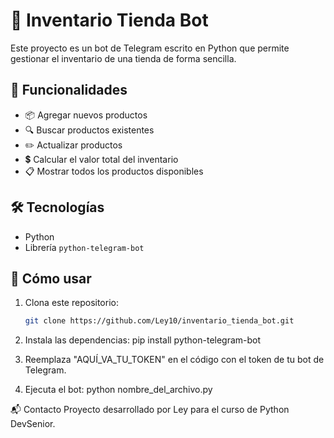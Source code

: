 # 🤖 Inventario Tienda Bot

Este proyecto es un bot de Telegram escrito en Python que permite gestionar el inventario de una tienda de forma sencilla.

## 🧠 Funcionalidades

- 📦 Agregar nuevos productos
- 🔍 Buscar productos existentes
- ✏️ Actualizar productos
- 💲 Calcular el valor total del inventario
- 📋 Mostrar todos los productos disponibles

## 🛠️ Tecnologías

- Python
- Librería `python-telegram-bot`

## 🚀 Cómo usar

1. Clona este repositorio:
   ```bash
   git clone https://github.com/Ley10/inventario_tienda_bot.git
   
2. Instala las dependencias:
   pip install python-telegram-bot

3. Reemplaza "AQUÍ_VA_TU_TOKEN" en el código con el token de tu bot de Telegram.
4. Ejecuta el bot:
   python nombre_del_archivo.py



📬 Contacto
Proyecto desarrollado por Ley para el curso de Python DevSenior.
